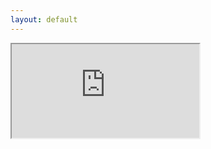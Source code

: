 ```yaml
---
layout: default
---
```



<div class="resp-div-vault">
  <iframe class="resp-iframe-vault"
          src="https://openvault.jgrizou.com/#/ui/level_4.json">
  </iframe>
</div>

